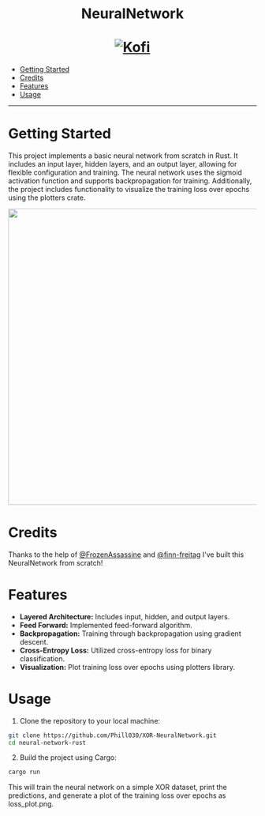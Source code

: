 <div align="center">
  <h1>NeuralNetwork<br></br>
    <a href="https://ko-fi.com/phill030">
      <img alt="Kofi" src="https://shields.io/badge/Kofi-Buy_me_a_coffee-ff5f5f?logo=ko-fi&style=for-the-badgeKofi">
    </a>
  </h1>
</div>

- [Getting Started](#getting-started)
- [Credits](#credits)
- [Features](#features)
- [Usage](#usage)

---

# Getting Started
This project implements a basic neural network from scratch in Rust. It includes an input layer, hidden layers, and an output layer, allowing for flexible configuration and training. The neural network uses the sigmoid activation function and supports backpropagation for training. Additionally, the project includes functionality to visualize the training loss over epochs using the plotters crate.

<div align="center">
  <img width="600px" src="https://github.com/Phill030/XOR-NeuralNetwork/assets/50775241/c847c239-070c-4643-9aa9-f290fedfed94" />
</div>

# Credits
Thanks to the help of [@FrozenAssassine](https://github.com/FrozenAssassine) and [@finn-freitag](https://github.com/finn-freitag/) I've built this NeuralNetwork from scratch!

# Features
- **Layered Architecture:** Includes input, hidden, and output layers.
- **Feed Forward:** Implemented feed-forward algorithm.
- **Backpropagation:** Training through backpropagation using gradient descent.
- **Cross-Entropy Loss:** Utilized cross-entropy loss for binary classification.
- **Visualization:** Plot training loss over epochs using plotters library.


# Usage
1. Clone the repository to your local machine:
```bash
git clone https://github.com/Phill030/XOR-NeuralNetwork.git
cd neural-network-rust
```

2. Build the project using Cargo:
```bash
cargo run
```

This will train the neural network on a simple XOR dataset, print the predictions, and generate a plot of the training loss over epochs as loss_plot.png.
